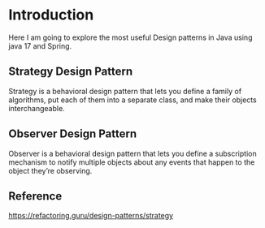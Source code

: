 # Introduction
Here I am going to explore the most useful Design patterns in Java using java 17 and Spring.

## Strategy Design Pattern
Strategy is a behavioral design pattern that lets you define a family of algorithms, put each of them into a separate class, and make their objects interchangeable.

## Observer Design Pattern
Observer is a behavioral design pattern that lets you define a subscription mechanism to notify multiple objects about any events that happen to the object they’re observing.

## Reference
https://refactoring.guru/design-patterns/strategy

